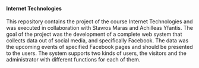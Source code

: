 #### Internet Technologies

This repository contains the project of the course Internet Technologies and was executed in collaboration with Stavros Maras and Achilleas Yfantis. The goal of the project was the development of a complete web system that collects data out of social media, and specifically Facebook. The data was the upcoming events of specified Facebook pages and should be presented to the users. The system supports two kinds of users, the visitors and the administrator with different functions for each of them.